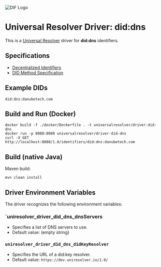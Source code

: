 ![DIF Logo](https://raw.githubusercontent.com/decentralized-identity/universal-resolver/master/docs/logo-dif.png)

# Universal Resolver Driver: did:dns

This is a [Universal Resolver](https://github.com/decentralized-identity/universal-resolver/) driver for **did:dns** identifiers.

## Specifications

* [Decentralized Identifiers](https://www.w3.org/TR/did-core/)
* [DID Method Specification](https://danubetech.github.io/did-method-dns/)

## Example DIDs

```
did:dns:danubetech.com
```

## Build and Run (Docker)

```
docker build -f ./docker/Dockerfile . -t universalresolver/driver-did-dns
docker run -p 8080:8080 universalresolver/driver-did-dns
curl -X GET http://localhost:8080/1.0/identifiers/did:dns:danubetech.com
```

## Build (native Java)

Maven build:

    mvn clean install

## Driver Environment Variables

The driver recognizes the following environment variables:

### `uniresolver_driver_did_dns_dnsServers

 * Specifies a list of DNS servers to use.
 * Default value: (empty string)

### `uniresolver_driver_did_dns_didKeyResolver`

 * Specifies the URL of a did:key resolver.
 * Default value: `https://dev.uniresolver.io/1.0/`
